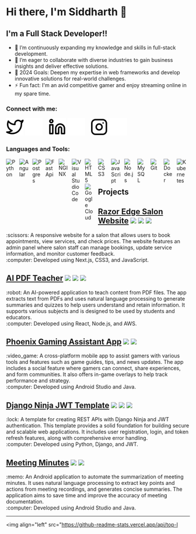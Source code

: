 # Hi there, I'm Siddharth 👋 

## I'm a Full Stack Developer!!

- 🌱 I’m continuously expanding my knowledge and skills in full-stack development.
- 👯 I’m eager to collaborate with diverse industries to gain business insights and deliver effective solutions.
- 🥅 2024 Goals: Deepen my expertise in web frameworks and develop innovative solutions for real-world challenges.
- ⚡ Fun fact: I'm an avid competitive gamer and enjoy streaming online in my spare time.

### Connect with me:

[![website](./img/twitter-light.svg)](https://twitter.com/siddharth_9805#gh-light-mode-only)
[![website](./img/twitter-dark.svg)](https://twitter.com/siddharth_9805#gh-dark-mode-only)
&nbsp;&nbsp;
[![website](./img/linkedin-light.svg)](https://www.linkedin.com/in/siddharth-umachandar-ab70b9178//#gh-light-mode-only)
[![website](./img/linkedin-dark.svg)](https://www.linkedin.com/in/siddharth-umachandar-ab70b9178//#gh-dark-mode-only)
&nbsp;&nbsp;
[![website](./img/instagram-light.svg)](https://www.instagram.com/sid_980575#gh-light-mode-only)
[![website](./img/instagram-dark.svg)](https://www.instagram.com/sid_980575#gh-dark-mode-only)

### Languages and Tools:

<img align="left" alt="Python" width="26px" src="https://cdn.jsdelivr.net/gh/devicons/devicon/icons/python/python-original.svg" style="padding-right:10px;" />
<img align="left" alt="Angular" width="26px" src="https://cdn.icon-icons.com/icons2/2699/PNG/512/angular_logo_icon_169595.png" style="padding-right:10px;" />
<img align="left" alt="Postgres" width="26px" src="https://user-images.githubusercontent.com/24623425/36042969-f87531d4-0d8a-11e8-9dee-e87ab8c6a9e3.png" style="padding-right:10px;"/>
<img align="left" alt="FastApi" width="26px" src="https://cdn.worldvectorlogo.com/logos/fastapi-1.svg" style="padding-right:10px;"/>
<img align="left" alt="NGINX" width="26px" src="https://cdn.icon-icons.com/icons2/2107/PNG/512/file_type_nginx_icon_130305.png" style="padding-right:10px;"/>
<img align="left" alt="Visual Studio Code" width="26px" src="https://cdn.jsdelivr.net/gh/devicons/devicon/icons/vscode/vscode-original.svg" style="padding-right:10px;" />
<img align="left" alt="HTML5" width="26px" src="https://cdn.jsdelivr.net/gh/devicons/devicon/icons/html5/html5-original.svg" style="padding-right:10px;" />
<img align="left" alt="CSS3" width="26px" src="https://cdn.jsdelivr.net/gh/devicons/devicon/icons/css3/css3-original.svg" style="padding-right:10px;" />
<img align="left" alt="JavaScript" width="26px" src="https://cdn.jsdelivr.net/gh/devicons/devicon/icons/javascript/javascript-original.svg" style="padding-right:10px;" />
<img align="left" alt="Node.js" width="26px" src="https://cdn.jsdelivr.net/gh/devicons/devicon/icons/nodejs/nodejs-original.svg" style="padding-right:10px;" />
<img align="left" alt="MySQL" width="26px" src="https://cdn.jsdelivr.net/gh/devicons/devicon/icons/mysql/mysql-original.svg" style="padding-right:10px;" />
<img align="left" alt="Git" width="26px" src="https://cdn.jsdelivr.net/gh/devicons/devicon/icons/git/git-original.svg" style="padding-right:10px;" />
<img align="left" alt="Docker" width="26px" src="https://cdn.jsdelivr.net/gh/devicons/devicon/icons/docker/docker-original.svg" style="padding-right:10px;" />
<img align="left" alt="Kubernetes" width="26px" src="https://cdn.jsdelivr.net/gh/devicons/devicon/icons/kubernetes/kubernetes-plain.svg" style="padding-right:10px;" />
<img align="left" alt="Google Cloud" width="26px" src="https://cdn.jsdelivr.net/gh/devicons/devicon/icons/googlecloud/googlecloud-original.svg" style="padding-right:10px;" />

<br />
<br />

---

## Projects

## [Razor Edge Salon Website](https://github.com/siddharth9805/Razor-Edge-Salon-Website) <img src="https://img.shields.io/badge/-Next.js-000000?style=for-the-badge&logo=nextdotjs&logoColor=white&style=plastic" /> <img src="https://img.shields.io/badge/-CSS3-1572B6?style=for-the-badge&logo=css3&logoColor=white&style=plastic" /> <img src="https://img.shields.io/badge/-JavaScript-F7DF1E?style=for-the-badge&logo=javascript&logoColor=white&style=plastic" />
<p>:scissors: A responsive website for a salon that allows users to book appointments, view services, and check prices. The website features an admin panel where salon staff can manage bookings, update service information, and monitor customer feedback.<br>
:computer: Developed using Next.js, CSS3, and JavaScript.</p>

## [AI PDF Teacher](https://github.com/siddharth9805/AI-PDF-Teacher) <img src="https://img.shields.io/badge/-React-61DAFB?style=for-the-badge&logo=react&logoColor=white&style=plastic" /> <img src="https://img.shields.io/badge/-Node.js-43853D?style=for-the-badge&logo=nodedotjs&logoColor=white&style=plastic" /> <img src="https://img.shields.io/badge/-AWS-232F3E?style=for-the-badge&logo=amazonaws&logoColor=white&style=plastic" />
<p>:robot: An AI-powered application to teach content from PDF files. The app extracts text from PDFs and uses natural language processing to generate summaries and quizzes to help users understand and retain information. It supports various subjects and is designed to be used by students and educators.<br>
:computer: Developed using React, Node.js, and AWS.</p>

## [Phoenix Gaming Assistant App](https://github.com/siddharth9805/Phoenix-Gaming-Assistant-App) <img src="https://img.shields.io/badge/-Android%20Studio-3DDC84?style=for-the-badge&logo=android-studio&logoColor=white&style=plastic" /> <img src="https://img.shields.io/badge/-Java-007396?style=for-the-badge&logo=java&logoColor=white&style=plastic" />
<p>:video_game: A cross-platform mobile app to assist gamers with various tools and features such as game guides, tips, and news updates. The app includes a social feature where gamers can connect, share experiences, and form communities. It also offers in-game overlays to help track performance and strategy.<br>
:computer: Developed using Android Studio and Java.</p>

## [Django Ninja JWT Template](https://github.com/siddharth9805/Django-Ninja-JWT-Template) <img src="https://img.shields.io/badge/-Python-3776AB?style=for-the-badge&logo=python&logoColor=white&style=plastic" /> <img src="https://img.shields.io/badge/-Django-092E20?style=for-the-badge&logo=django&logoColor=white&style=plastic" /> <img src="https://img.shields.io/badge/-JWT-000?style=for-the-badge&logo=json-web-tokens&logoColor=white&style=plastic" />
<p>:lock: A template for creating REST APIs with Django Ninja and JWT authentication. This template provides a solid foundation for building secure and scalable web applications. It includes user registration, login, and token refresh features, along with comprehensive error handling.<br>
:computer: Developed using Python, Django, and JWT.</p>

## [Meeting Minutes](https://github.com/siddharth9805/Meeting-Minutes) <img src="https://img.shields.io/badge/-Android%20Studio-3DDC84?style=for-the-badge&logo=android-studio&logoColor=white&style=plastic" /> <img src="https://img.shields.io/badge/-Java-007396?style=for-the-badge&logo=java&logoColor=white&style=plastic" />
<p>:memo: An Android application to automate the summarization of meeting minutes. It uses natural language processing to extract key points and actions from meeting recordings, and generates concise summaries. The application aims to save time and improve the accuracy of meeting documentation.<br>
:computer: Developed using Android Studio and Java.</p>

---

<img align="left" src="https://github-readme-stats.vercel.app/api/top-l
